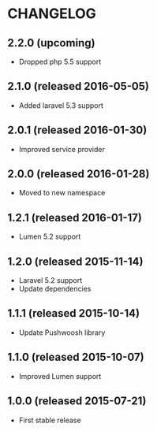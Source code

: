 # CHANGELOG

## 2.2.0 (upcoming)

- Dropped php 5.5 support

## 2.1.0 (released 2016-05-05)

- Added laravel 5.3 support

## 2.0.1 (released 2016-01-30)

- Improved service provider

## 2.0.0 (released 2016-01-28)

- Moved to new namespace

## 1.2.1 (released 2016-01-17)

- Lumen 5.2 support

## 1.2.0 (released 2015-11-14)

- Laravel 5.2 support
- Update dependencies

## 1.1.1 (released 2015-10-14)

- Update Pushwoosh library

## 1.1.0 (released 2015-10-07)

- Improved Lumen support

## 1.0.0 (released 2015-07-21)

- First stable release
